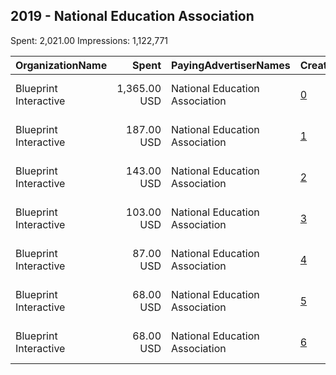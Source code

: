 ## 2019 - National Education Association 
Spent: 2,021.00
Impressions: 1,122,771

|OrganizationName|Spent|PayingAdvertiserNames|CreativeUrls|Impressions|Genders|AgeBrackets|CountryCodes|BillingAddresses|CandidateBallotInformation|
|:---|---:|:---|:---|---:|:---|:---|:---|:---|:---|
|Blueprint Interactive|1,365.00 USD|National Education Association|[0](https://www.snap.com/political-ads/asset/8bc4a9c02b9bc5e7b214acc10cbf5df47aa95cae3c80c7c44eaa13d57557ee3a?mediaType=png)|741,903|||united states|"1730 Rhode Island Ave NW Suite 1014,Washington,20036,US"||
|Blueprint Interactive|187.00 USD|National Education Association|[1](https://www.snap.com/political-ads/asset/638d1e59bdf0bb0944fa5ca963237d1adc7c94e55a0a6e144a4ebd830d7336d6?mediaType=mp4)|126,029||15-34|united states|"1730 Rhode Island Ave NW Suite 1014,Washington,20036,US"||
|Blueprint Interactive|143.00 USD|National Education Association|[2](https://www.snap.com/political-ads/asset/54e28a19d5a25f3be0826c877e52387e24d02906f62f174eba6d2228d0c82520?mediaType=png)|74,909|||united states|"1730 Rhode Island Ave NW Suite 1014,Washington,20036,US"||
|Blueprint Interactive|103.00 USD|National Education Association|[3](https://www.snap.com/political-ads/asset/1b4e5cc2551345b409ad24b47bc001c28d33ce4c018bdd4d9e34575b6b21a655?mediaType=png)|56,738|||united states|"1730 Rhode Island Ave NW Suite 1014,Washington,20036,US"||
|Blueprint Interactive|87.00 USD|National Education Association|[4](https://www.snap.com/political-ads/asset/7ab22795fdbe26fa3a480724a8551773b90c699111f44820cb9c7cfb06245866?mediaType=png)|48,186|||united states|"1730 Rhode Island Ave NW Suite 1014,Washington,20036,US"||
|Blueprint Interactive|68.00 USD|National Education Association|[5](https://www.snap.com/political-ads/asset/1a912a511d151a574caf78071d5682f4fb573f68e12fb9a4d53fbaa885aa3191?mediaType=mp4)|43,071||15-34|united states|"1730 Rhode Island Ave NW Suite 1014,Washington,20036,US"||
|Blueprint Interactive|68.00 USD|National Education Association|[6](https://www.snap.com/political-ads/asset/221d84542780c05b55691796337a81abc5b5c6a846d82d54a6a76cad1c13a37a?mediaType=mp4)|31,935||15-34|united states|"1730 Rhode Island Ave NW Suite 1014,Washington,20036,US"||

